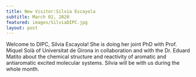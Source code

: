 ```yaml
---
title: New Visitor:Silvia Escayola
subtitle: March 02, 2020
featured: images/SilviaDIPC.jpg
layout: post
---
```


<p>Welcome to DIPC, Silvia Escayola! She is doing her joint PhD with Prof. Miquel Solà of Universitat de Girona in collaboration and with the Dr. Eduard Matito about the chemical structure and reactivity of aromatic and antiaromatic excited molecular systems. Silvia will be with us during the whole month.</p>
